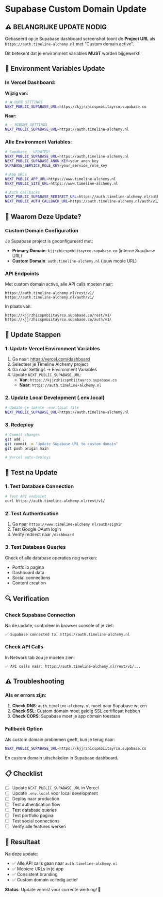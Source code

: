 # Supabase Custom Domain Update

## ⚠️ BELANGRIJKE UPDATE NODIG

Gebaseerd op je Supabase dashboard screenshot toont de **Project URL** als `https://auth.timeline-alchemy.nl` met "Custom domain active".

Dit betekent dat je environment variables **MUST** worden bijgewerkt!

## 🔄 Environment Variables Update

### In Vercel Dashboard:

**Wijzig van:**
```bash
# ❌ OUDE SETTINGS
NEXT_PUBLIC_SUPABASE_URL=https://kjjrzhicspmbiitayrco.supabase.co
```

**Naar:**
```bash
# ✅ NIEUWE SETTINGS  
NEXT_PUBLIC_SUPABASE_URL=https://auth.timeline-alchemy.nl
```

### Alle Environment Variables:

```bash
# Supabase - UPDATED!
NEXT_PUBLIC_SUPABASE_URL=https://auth.timeline-alchemy.nl
NEXT_PUBLIC_SUPABASE_ANON_KEY=your_anon_key
SUPABASE_SERVICE_ROLE_KEY=your_service_role_key

# App URLs
NEXT_PUBLIC_APP_URL=https://www.timeline-alchemy.nl
NEXT_PUBLIC_SITE_URL=https://www.timeline-alchemy.nl

# Auth Callbacks
NEXT_PUBLIC_SUPABASE_REDIRECT_URL=https://auth.timeline-alchemy.nl/auth/v1/callback
NEXT_PUBLIC_AUTH_CALLBACK_URL=https://auth.timeline-alchemy.nl/auth/v1/callback
```

## 🎯 Waarom Deze Update?

### Custom Domain Configuration

Je Supabase project is geconfigureerd met:
- **Primary Domain**: `kjjrzhicspmbiitayrco.supabase.co` (interne Supabase URL)
- **Custom Domain**: `auth.timeline-alchemy.nl` (jouw mooie URL)

### API Endpoints

Met custom domain active, alle API calls moeten naar:
```
https://auth.timeline-alchemy.nl/rest/v1/
https://auth.timeline-alchemy.nl/auth/v1/
```

In plaats van:
```
https://kjjrzhicspmbiitayrco.supabase.co/rest/v1/
https://kjjrzhicspmbiitayrco.supabase.co/auth/v1/
```

## 🔧 Update Stappen

### 1. Update Vercel Environment Variables

1. Ga naar: https://vercel.com/dashboard
2. Selecteer je Timeline Alchemy project
3. Ga naar Settings → Environment Variables
4. Update `NEXT_PUBLIC_SUPABASE_URL`:
   - **Van**: `https://kjjrzhicspmbiitayrco.supabase.co`
   - **Naar**: `https://auth.timeline-alchemy.nl`

### 2. Update Local Development (.env.local)

```bash
# Update je lokale .env.local file
NEXT_PUBLIC_SUPABASE_URL=https://auth.timeline-alchemy.nl
```

### 3. Redeploy

```bash
# Commit changes
git add .
git commit -m "Update Supabase URL to custom domain"
git push origin main

# Vercel auto-deploys
```

## 🧪 Test na Update

### 1. Test Database Connection

```bash
# Test API endpoint
curl https://auth.timeline-alchemy.nl/rest/v1/
```

### 2. Test Authentication

1. Ga naar `https://www.timeline-alchemy.nl/auth/signin`
2. Test Google OAuth login
3. Verify redirect naar `/dashboard`

### 3. Test Database Queries

Check of alle database operaties nog werken:
- Portfolio pagina
- Dashboard data
- Social connections
- Content creation

## 🔍 Verification

### Check Supabase Connection

Na de update, controleer in browser console of je ziet:
```
✅ Supabase connected to: https://auth.timeline-alchemy.nl
```

### Check API Calls

In Network tab zou je moeten zien:
```
✅ API calls naar: https://auth.timeline-alchemy.nl/rest/v1/...
```

## ⚠️ Troubleshooting

### Als er errors zijn:

1. **Check DNS**: `auth.timeline-alchemy.nl` moet naar Supabase wijzen
2. **Check SSL**: Custom domain moet geldig SSL certificaat hebben
3. **Check CORS**: Supabase moet je app domain toestaan

### Fallback Option

Als custom domain problemen geeft, kun je terug naar:
```bash
NEXT_PUBLIC_SUPABASE_URL=https://kjjrzhicspmbiitayrco.supabase.co
```

En custom domain uitschakelen in Supabase dashboard.

## 📋 Checklist

- [ ] Update `NEXT_PUBLIC_SUPABASE_URL` in Vercel
- [ ] Update `.env.local` voor local development  
- [ ] Deploy naar production
- [ ] Test authentication flow
- [ ] Test database queries
- [ ] Test portfolio pagina
- [ ] Test social connections
- [ ] Verify alle features werken

## 🎯 Resultaat

Na deze update:
- ✅ Alle API calls gaan naar `auth.timeline-alchemy.nl`
- ✅ Mooiere URLs in je app
- ✅ Consistent branding
- ✅ Custom domain volledig actief

**Status**: Update vereist voor correcte werking! 🚀

